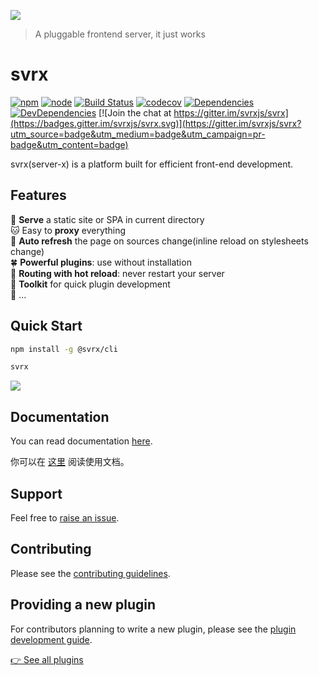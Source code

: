 ![](https://svrx.io/assets/images/banner.png)

> A pluggable frontend server, it just works

# svrx

[![npm](https://img.shields.io/npm/v/@svrx/svrx?style=flat-square)](https://www.npmjs.com/package/svrx)
[![node](https://img.shields.io/node/v/@svrx/svrx?style=flat-square)](https://nodejs.org/en/)
[![Build Status](https://img.shields.io/travis/svrxjs/svrx/master?style=flat-square&logo=travis)](https://travis-ci.org/svrxjs/svrx)
[![codecov](https://img.shields.io/codecov/c/gh/svrxjs/svrx?style=flat-square&logo=codecov)](https://codecov.io/gh/svrxjs/svrx)
[![Dependencies](https://img.shields.io/david/svrxjs/svrx?path=packages%2Fsvrx&style=flat-square)](https://david-dm.org/svrxjs/svrx?path=packages%2Fsvrx)
[![DevDependencies](https://img.shields.io/david/dev/svrxjs/svrx?path=packages%2Fsvrx&style=flat-square)](https://david-dm.org/svrxjs/svrx?path=packages%2Fsvrx&type=dev) [![Join the chat at https://gitter.im/svrxjs/svrx](https://badges.gitter.im/svrxjs/svrx.svg)](https://gitter.im/svrxjs/svrx?utm_source=badge&utm_medium=badge&utm_campaign=pr-badge&utm_content=badge)

svrx(server-x) is a platform built for efficient front-end development.

## Features

🍻  **Serve** a static site or SPA in current directory               
🐱 Easy to **proxy** everything             
🏈   **Auto refresh** the page on sources change(inline reload on stylesheets change)             
🍀   **Powerful plugins**: use without installation               
🐥   **Routing with hot reload**: never restart your server               
🚀   **Toolkit** for quick plugin development             
🎊  ...

## Quick Start

```bash
npm install -g @svrx/cli

svrx
```

![](https://svrx.io/assets/demo.png)

## Documentation

You can read documentation [here](https://docs.svrx.io/en/).

你可以在 [这里](https://docs.svrx.io/zh/) 阅读使用文档。

## Support

Feel free to [raise an issue](https://github.com/svrxjs/svrx/issues/new/choose).

## Contributing

Please see the [contributing guidelines](https://docs.svrx.io/en/contribution.html).

## Providing a new plugin

For contributors planning to write a new plugin, please see the [plugin development guide](https://docs.svrx.io/en/plugin/contribution.html).

[👉 See all plugins](https://svrx.io/plugin?query=svrx-plugin-)
